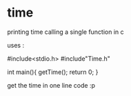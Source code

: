 # time
printing time calling a single function in c 



uses :

#include<stdio.h>
#include"Time.h"

int main(){
	getTime();
  return 0;
}


get the time in one line code :p
